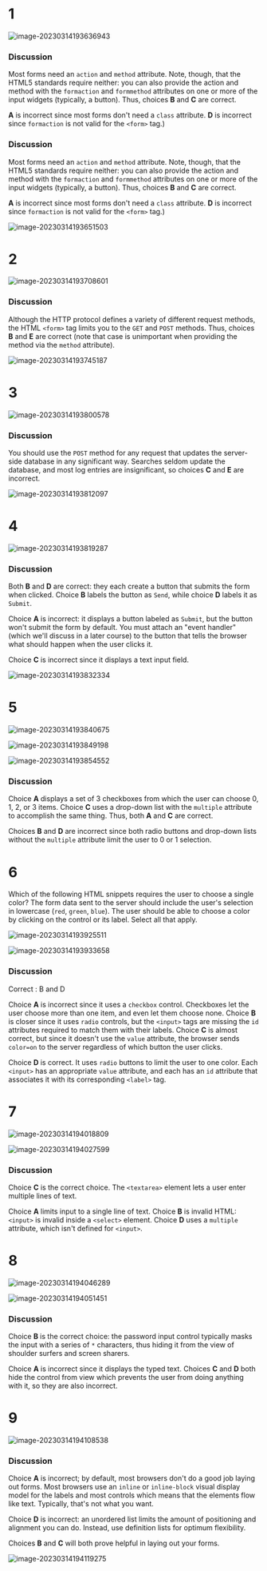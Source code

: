 # 1

![image-20230314193636943](C:\Users\jenny\AppData\Roaming\Typora\typora-user-images\image-20230314193636943.png)

### Discussion

Most forms need an `action` and `method` attribute. Note, though, that the HTML5 standards require neither: you can also provide the action and method with the `formaction` and `formmethod` attributes on one or more of the input widgets (typically, a button). Thus, choices **B** and **C** are correct.

**A** is incorrect since most forms don't need a `class` attribute. **D** is incorrect since `formaction` is not valid for the `<form>` tag.)

### Discussion

Most forms need an `action` and `method` attribute. Note, though, that the HTML5 standards require neither: you can also provide the action and method with the `formaction` and `formmethod` attributes on one or more of the input widgets (typically, a button). Thus, choices **B** and **C** are correct.

**A** is incorrect since most forms don't need a `class` attribute. **D** is incorrect since `formaction` is not valid for the `<form>` tag.)

![image-20230314193651503](C:\Users\jenny\AppData\Roaming\Typora\typora-user-images\image-20230314193651503.png)

# 2

![image-20230314193708601](C:\Users\jenny\AppData\Roaming\Typora\typora-user-images\image-20230314193708601.png)

### Discussion

Although the HTTP protocol defines a variety of different request methods, the HTML `<form>` tag limits you to the `GET` and `POST` methods. Thus, choices **B** and **E** are correct (note that case is unimportant when providing the method via the `method` attribute).

![image-20230314193745187](C:\Users\jenny\AppData\Roaming\Typora\typora-user-images\image-20230314193745187.png)

# 3

![image-20230314193800578](C:\Users\jenny\AppData\Roaming\Typora\typora-user-images\image-20230314193800578.png)

### Discussion

You should use the `POST` method for any request that updates the server-side database in any significant way. Searches seldom update the database, and most log entries are insignificant, so choices **C** and **E** are incorrect.

![image-20230314193812097](C:\Users\jenny\AppData\Roaming\Typora\typora-user-images\image-20230314193812097.png)

# 4

![image-20230314193819287](C:\Users\jenny\AppData\Roaming\Typora\typora-user-images\image-20230314193819287.png)

### Discussion

Both **B** and **D** are correct: they each create a button that submits the form when clicked. Choice **B** labels the button as `Send`, while choice **D** labels it as `Submit`.

Choice **A** is incorrect: it displays a button labeled as `Submit`, but the button won't submit the form by default. You must attach an "event handler" (which we'll discuss in a later course) to the button that tells the browser what should happen when the user clicks it.

Choice **C** is incorrect since it displays a text input field.

![image-20230314193832334](C:\Users\jenny\AppData\Roaming\Typora\typora-user-images\image-20230314193832334.png)

# 5

![image-20230314193840675](C:\Users\jenny\AppData\Roaming\Typora\typora-user-images\image-20230314193840675.png)

![image-20230314193849198](C:\Users\jenny\AppData\Roaming\Typora\typora-user-images\image-20230314193849198.png)

![image-20230314193854552](C:\Users\jenny\AppData\Roaming\Typora\typora-user-images\image-20230314193854552.png)

### Discussion

Choice **A** displays a set of 3 checkboxes from which the user can choose 0, 1, 2, or 3 items. Choice **C** uses a drop-down list with the `multiple` attribute to accomplish the same thing. Thus, both **A** and **C** are correct.

Choices **B** and **D** are incorrect since both radio buttons and drop-down lists without the `multiple` attribute limit the user to 0 or 1 selection.

# 6

Which of the following HTML snippets requires the user to choose a single color? The form data sent to the server should include the user's selection in lowercase (`red`, `green`, `blue`). The user should be able to choose a color by clicking on the control or its label. Select all that apply.

![image-20230314193925511](C:\Users\jenny\AppData\Roaming\Typora\typora-user-images\image-20230314193925511.png)

![image-20230314193933658](C:\Users\jenny\AppData\Roaming\Typora\typora-user-images\image-20230314193933658.png)

### Discussion

Correct : B and D

Choice **A** is incorrect since it uses a `checkbox` control. Checkboxes let the user choose more than one item, and even let them choose none. Choice **B** is closer since it uses `radio` controls, but the `<input>` tags are missing the `id` attributes required to match them with their labels. Choice **C** is almost correct, but since it doesn't use the `value` attribute, the browser sends `color=on` to the server regardless of which button the user clicks.

Choice **D** is correct. It uses `radio` buttons to limit the user to one color. Each `<input>` has an appropriate `value` attribute, and each has an `id` attribute that associates it with its corresponding `<label>` tag.

# 7

![image-20230314194018809](C:\Users\jenny\AppData\Roaming\Typora\typora-user-images\image-20230314194018809.png)

![image-20230314194027599](C:\Users\jenny\AppData\Roaming\Typora\typora-user-images\image-20230314194027599.png)

### Discussion

Choice **C** is the correct choice. The `<textarea>` element lets a user enter multiple lines of text.

Choice **A** limits input to a single line of text. Choice **B** is invalid HTML: `<input>` is invalid inside a `<select>` element. Choice **D** uses a `multiple` attribute, which isn't defined for `<input>`.

# 8

![image-20230314194046289](C:\Users\jenny\AppData\Roaming\Typora\typora-user-images\image-20230314194046289.png)

![image-20230314194051451](C:\Users\jenny\AppData\Roaming\Typora\typora-user-images\image-20230314194051451.png)

### Discussion

Choice **B** is the correct choice: the password input control typically masks the input with a series of `*` characters, thus hiding it from the view of shoulder surfers and screen sharers.

Choice **A** is incorrect since it displays the typed text. Choices **C** and **D** both hide the control from view which prevents the user from doing anything with it, so they are also incorrect.

# 9

![image-20230314194108538](C:\Users\jenny\AppData\Roaming\Typora\typora-user-images\image-20230314194108538.png)

### Discussion

Choice **A** is incorrect; by default, most browsers don't do a good job laying out forms. Most browsers use an `inline` or `inline-block` visual display model for the labels and most controls which means that the elements flow like text. Typically, that's not what you want.

Choice **D** is incorrect: an unordered list limits the amount of positioning and alignment you can do. Instead, use definition lists for optimum flexibility.

Choices **B** and **C** will both prove helpful in laying out your forms.

![image-20230314194119275](C:\Users\jenny\AppData\Roaming\Typora\typora-user-images\image-20230314194119275.png)
